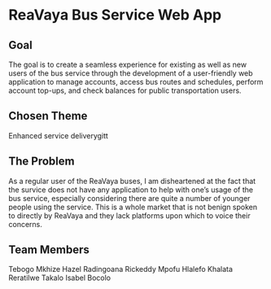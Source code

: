 # ReaVaya Bus Service Web App

## Goal
The goal is to create a seamless experience for existing as well as new users of the bus service through the development of a user-friendly web application to manage accounts, access bus routes and schedules, perform account top-ups, and check balances for public transportation users.

## Chosen Theme
Enhanced service deliverygitt

## The Problem
As a regular user of the ReaVaya buses, I am disheartened at the fact that the survice does not have any application to help with one’s usage of the bus service, especially considering there are quite a number of younger people using the service. This is a whole market that is not benign spoken to directly by ReaVaya and they lack platforms upon which to voice their concerns.

## Team Members
Tebogo Mkhize
Hazel Radingoana
Rickeddy Mpofu
Hlalefo Khalata
Reratilwe Takalo
Isabel Bocolo
